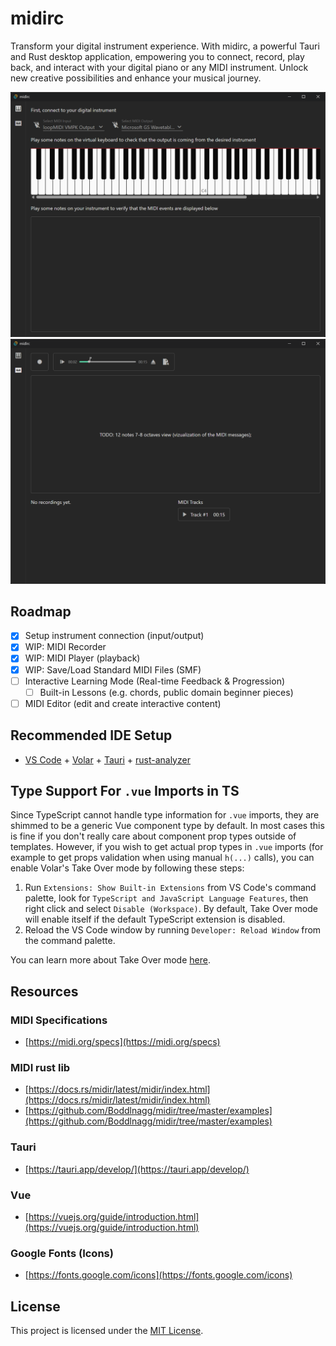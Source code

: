 # midirc

Transform your digital instrument experience. With midirc, a powerful Tauri and Rust desktop application, empowering you to connect, record, play back, and interact with your digital piano or any MIDI instrument. Unlock new creative possibilities and enhance your musical journey.

![Main UI](docs/midirc-setup.png)
![Connection Dialog](docs/midirc-recorder.png)

## Roadmap

- [x] Setup instrument connection (input/output)
- [x] WIP: MIDI Recorder
- [x] WIP: MIDI Player (playback)
- [x] WIP: Save/Load Standard MIDI Files (SMF)
- [ ] Interactive Learning Mode (Real-time Feedback & Progression)
  - [ ] Built-in Lessons (e.g. chords, public domain beginner pieces)
- [ ] MIDI Editor (edit and create interactive content)

## Recommended IDE Setup

- [VS Code](https://code.visualstudio.com/) + [Volar](https://marketplace.visualstudio.com/items?itemName=Vue.volar) + [Tauri](https://marketplace.visualstudio.com/items?itemName=tauri-apps.tauri-vscode) + [rust-analyzer](https://marketplace.visualstudio.com/items?itemName=rust-lang.rust-analyzer)

## Type Support For `.vue` Imports in TS

Since TypeScript cannot handle type information for `.vue` imports, they are shimmed to be a generic Vue component type by default. In most cases this is fine if you don't really care about component prop types outside of templates. However, if you wish to get actual prop types in `.vue` imports (for example to get props validation when using manual `h(...)` calls), you can enable Volar's Take Over mode by following these steps:

1. Run `Extensions: Show Built-in Extensions` from VS Code's command palette, look for `TypeScript and JavaScript Language Features`, then right click and select `Disable (Workspace)`. By default, Take Over mode will enable itself if the default TypeScript extension is disabled.
2. Reload the VS Code window by running `Developer: Reload Window` from the command palette.

You can learn more about Take Over mode [here](https://github.com/johnsoncodehk/volar/discussions/471).

## Resources

### MIDI Specifications

- [https://midi.org/specs](https://midi.org/specs)

### MIDI rust lib

- [https://docs.rs/midir/latest/midir/index.html](https://docs.rs/midir/latest/midir/index.html)
- [https://github.com/Boddlnagg/midir/tree/master/examples](https://github.com/Boddlnagg/midir/tree/master/examples)

### Tauri

- [https://tauri.app/develop/](https://tauri.app/develop/)

### Vue

- [https://vuejs.org/guide/introduction.html](https://vuejs.org/guide/introduction.html)

### Google Fonts (Icons)

- [https://fonts.google.com/icons](https://fonts.google.com/icons)

## License

This project is licensed under the [MIT License](./LICENSE).
